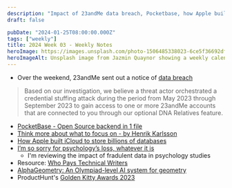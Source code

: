 ```yaml
---
description: "Impact of 23andMe data breach, Pocketbase, how Apple built iCloud, and AlphaGeometry."
draft: false

pubDate: "2024-01-25T08:00:00.000Z"
tags: ["weekly"]
title: 2024 Week 03 - Weekly Notes
heroImage: https://images.unsplash.com/photo-1506485338023-6ce5f36692df?ixlib=rb-4.0.3&ixid=M3wxMjA3fDB8MHxwaG90by1wYWdlfHx8fGVufDB8fHx8fA%3D%3D&auto=format&fit=crop&w=2370&q=80
heroImageAlt: Unsplash image from Jazmin Quaynor showing a weekly calendar
---
```


- Over the weekend, 23andMe sent out a notice of [data breach](https://blog.23andme.com/articles/addressing-data-security-concerns)

> Based on our investigation, we believe a threat actor orchestrated a credential stuffing attack during the period from May 2023 through September 2023 to gain access to one or more 23andMe accounts that are connected to you through our optional DNA Relatives feature.

- [PocketBase - Open Source backend in 1 file](https://pocketbase.io/?utm_source=changelog-news)
- [Think more about what to focus on - by Henrik Karlsson](https://www.henrikkarlsson.xyz/p/multi-armed-bandit?utm_source=changelog-news)
- [How Apple built iCloud to store billions of databases](https://read.engineerscodex.com/p/how-apple-built-icloud-to-store-billions?utm_source=tldrwebdev)
- [I’m so sorry for psychology’s loss, whatever it is](https://www.experimental-history.com/p/im-so-sorry-for-psychologys-loss)
  - I'm reviewing the impact of fradulent data in psychology studies
- Resource: [Who Pays Technical Writers](https://whopaystechnicalwriters.com)
- [AlphaGeometry: An Olympiad-level AI system for geometry](https://deepmind.google/discover/blog/alphageometry-an-olympiad-level-ai-system-for-geometry/?utm_source=twitter&utm_medium=social)
- ProductHunt's [Golden Kitty Awards 2023](https://www.producthunt.com/golden-kitty-awards)
